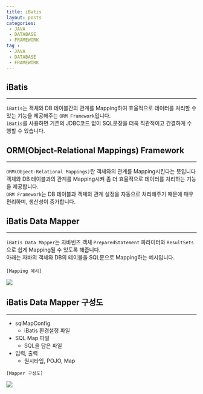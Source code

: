 ```yaml
---
title: iBatis
layout: posts
categories:
 - JAVA
 - DATABASE
 - FRAMEWORK
tag :
 - JAVA
 - DATABASE
 - FRAMEWORK
---
```


## __iBatis__
---
`iBatis`는 객체와 DB 테이블간의 관계를 Mapping하여 효율적으로 데이터를 처리할 수 있는 기능을 제공해주는 
`ORM Framework`입니다.<br>
`iBatis`를 사용하면 기존의 JDBC코드 없이 SQL문장을 더욱 직관적이고 간결하게 수행할 수 있습니다.<br>

## __ORM(Object-Relational Mappings) Framework__
---
`ORM(Object-Relational Mappings)`란 객체와의 관계를 Mapping시킨다는 뜻입니다<br>
객체와 DB 테이블과의 관계를 Mapping시켜 좀 더 효율적으로 데이터를 처리하는 기능을 제공합니다.<br>
`ORM Framework`는 DB 테이블과 객체의 관계 설정을 자동으로 처리해주기 때문에 매우 편리하며, 생산성이 증가합니다.<br>

## __iBatis Data Mapper__
---
`iBatis Data Mapper`는 자바빈즈 객체 `PreparedStatement` 파라미터와 `ResultSets`으로 쉽게 Mapping될 수 있도록 해줍니다.<br>
아래는 자바의 객체와 DB의 테이블을 SQL문으로 Mapping하는 예시입니다.<br><br>
`[Mapping 예시]`

<img src="https://user-images.githubusercontent.com/67519366/95447560-df401880-099c-11eb-97e3-1e9bc38b7d77.png">

## __iBatis Data Mapper 구성도__
---
- sqlMapConfig
    - iBatis 환경설정 파일
- SQL Map 파일
    - SQL을 담은 파일
- 입력, 출력
    - 원시타입, POJO, Map

`[Mapper 구성도]`

<img src="https://user-images.githubusercontent.com/67519366/95447807-4bbb1780-099d-11eb-961c-03cb9c89d268.png">
